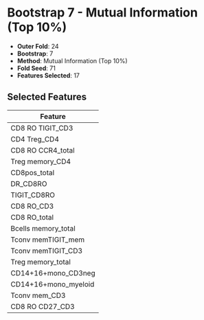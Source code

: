# Bootstrap 7 - Mutual Information (Top 10%)

- **Outer Fold**: 24
- **Bootstrap**: 7
- **Method**: Mutual Information (Top 10%)
- **Fold Seed**: 71
- **Features Selected**: 17

## Selected Features

| Feature |
|---------|
| CD8 RO TIGIT_CD3 |
| CD4 Treg_CD4 |
| CD8 RO CCR4_total |
| Treg memory_CD4 |
| CD8pos_total |
| DR_CD8RO |
| TIGIT_CD8RO |
| CD8 RO_CD3 |
| CD8 RO_total |
| Bcells memory_total |
| Tconv memTIGIT_mem |
| Tconv memTIGIT_CD3 |
| Treg memory_total |
| CD14+16+mono_CD3neg |
| CD14+16+mono_myeloid |
| Tconv mem_CD3 |
| CD8 RO CD27_CD3 |
